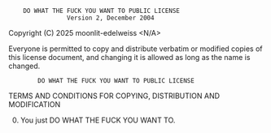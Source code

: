         DO WHAT THE FUCK YOU WANT TO PUBLIC LICENSE 
                    Version 2, December 2004 

 Copyright (C) 2025 moonlit-edelweiss <N/A> 

 Everyone is permitted to copy and distribute verbatim or modified 
 copies of this license document, and changing it is allowed as long 
 as the name is changed. 

            DO WHAT THE FUCK YOU WANT TO PUBLIC LICENSE 
   TERMS AND CONDITIONS FOR COPYING, DISTRIBUTION AND MODIFICATION 

  0. You just DO WHAT THE FUCK YOU WANT TO.
